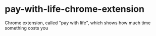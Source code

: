 # pay-with-life-chrome-extension
Chrome extension, called "pay with life", which shows how much time something costs you
